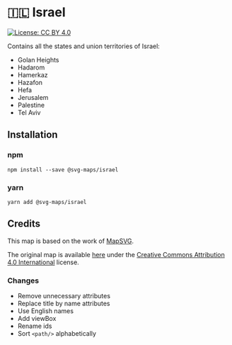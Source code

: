 # 🇮🇱 Israel

[![License: CC BY 4.0](https://img.shields.io/badge/License-CC%20BY%204.0-blue.svg)](https://creativecommons.org/licenses/by/4.0/)

Contains all the states and union territories of Israel:
* Golan Heights
* Hadarom
* Hamerkaz
* Hazafon
* Hefa
* Jerusalem
* Palestine
* Tel Aviv

## Installation

### npm

`npm install --save @svg-maps/israel`

### yarn

`yarn add @svg-maps/israel`

## Credits

This map is based on the work of [MapSVG](https://mapsvg.com).

The original map is available [here](https://mapsvg.com/maps/israel) under the [Creative Commons Attribution 4.0 International](https://creativecommons.org/licenses/by/4.0/) license.

### Changes

* Remove unnecessary attributes
* Replace title by name attributes
* Use English names
* Add viewBox
* Rename ids
* Sort `<path/>` alphabetically
